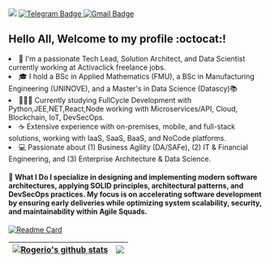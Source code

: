 <th><a href="https://www.linkedin.com/in/rogerio-meira/" rel="nofollow"><img 
src="https://logospng.org/logo-linkedin/#google_vignette; www.linkedin.com/in/rogerio-meira/" style="max-width: 100%;"></a></th>
    
<th><a href="https://t.me/raazeved"> <img src="https://img.shields.io/badge/Telegram-2CA5E0?style=for-the-badge&logo=telegram&logoColor=white" alt="Telegram Badge" data-canonical-src="https://img.shields.io/badge/Telegram-2CA5E0?style=for-the-badge&logo=telegram&logoColor=white&amp; link=https://t.me/raazeved" style="max-width: 100%;"> </a></th>
      
<th><a href="mailto:raazeved@gmail.com"><img src="https://camo.githubusercontent.com/ac8d5c5cdbc05628c1fc0a80754d18d7ab51cc37d4bd68a77eb84da6f869380c/68747470733a2f2f696d672e736869656c64732e696f2f62616467652f2d476d61696c2d6331343433383f7374796c653d666f722d7468652d6261646765266c6f676f3d476d61696c266c6f676f436f6c6f723d7768697465266c696e6b3d6d61696c746f3a726562656363616d616e7a6940676d61696c2e636f6d" alt="Gmail Badge" data-canonical-src="https://img.shields.io/badge/-Gmail-c14438?style=for-the-badge&amp;logo=Gmail&amp;logoColor=white&amp;link=mailto:raazeved@gmail.com" style="max-width: 100%;"></a></th>
      
      
## Hello All, Welcome to my profile :octocat:!
  
<li>👷 I'm a passionate Tech Lead, Solution Architect, and Data Scientist currently working at Activaclick freelance jobs.</li>
<li>🎓 I hold a BSc in Applied Mathematics (FMU), a BSc in Manufacturing Engineering (UNINOVE), and a Master's in Data Science (Datascy)📚</li>
<li>👨🏻‍💻 Currently studying FullCycle Development with Python,JEE,NET,React,Node working with Microservices/API, Cloud, Blockchain, IoT, DevSecOps.</li>
<li>☕ Extensive experience with on-premises, mobile, and full-stack solutions, working with IaaS, SaaS, BaaS, and NoCode platforms.</li>
<li>💻 Passionate about (1) Business Agility (DA/SAFe), (2) IT & Financial Engineering, and (3) Enterprise Architecture & Data Science.</li>
 
#### 🔹 What I Do I specialize in designing and implementing modern software architectures, applying SOLID principles, architectural patterns, and DevSecOps practices. My focus is on accelerating software development by ensuring early deliveries while optimizing system scalability, security, and maintainability within Agile Squads.



[![Readme Card](https://github-readme-stats.vercel.app/api/pin/?username=anuraghazra&repo=github-readme-stats)](https://github.com/anuraghazra/github-readme-stats)

<table> 
<thead> <tr>
<th><a href="https://github.com/raazeved/github-readme-stats"><img align="center" src="https://github-readme-stats.vercel.app/api?username=raazeved&show_icons=true" alt="Rogerio's github stats" data-canonical-src="https://github-readme-stats.vercel.app/api?username=raazeved&amp;show_icons=true&amp;include_all_commits=true&amp;theme=buefy&amp;hide_border=true" style="max-width: 100%;"> </a></th>

<th><a href="https://github.com/raazeved/github-readme-stats"><img align="center" src="https://github-readme-stats.vercel.app/api/top-langs/?username=raazeved&layout=compact" style="max-width: 100%;"></a></th>
</thead> </tr>      
</table>
